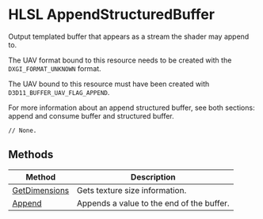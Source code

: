 # HLSL AppendStructuredBuffer

Output templated buffer that appears as a stream the shader may append to.

The UAV format bound to this resource needs to be created with the `DXGI_FORMAT_UNKNOWN` format.

The UAV bound to this resource must have been created with `D3D11_BUFFER_UAV_FLAG_APPEND`.

For more information about an append structured buffer, see both sections: append and consume buffer and structured buffer.

```HLSL
// None.
```

## Methods

| Method | Description |
| - | - |
| [GetDimensions](hlsl-method-getDimensions.md) | Gets texture size information. |
| [Append](hlsl-method-append.md) | Appends a value to the end of the buffer.